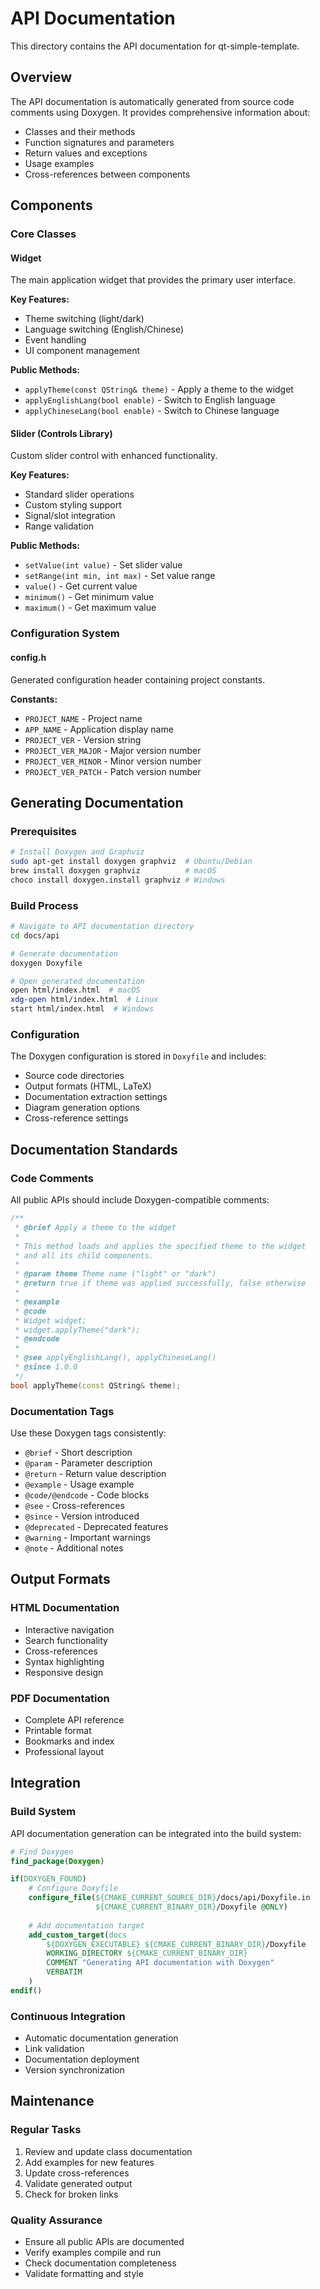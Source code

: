 # API Documentation

This directory contains the API documentation for qt-simple-template.

## Overview

The API documentation is automatically generated from source code comments using Doxygen. It provides comprehensive information about:

- Classes and their methods
- Function signatures and parameters
- Return values and exceptions
- Usage examples
- Cross-references between components

## Components

### Core Classes

#### Widget

The main application widget that provides the primary user interface.

**Key Features:**

- Theme switching (light/dark)
- Language switching (English/Chinese)
- Event handling
- UI component management

**Public Methods:**

- `applyTheme(const QString& theme)` - Apply a theme to the widget
- `applyEnglishLang(bool enable)` - Switch to English language
- `applyChineseLang(bool enable)` - Switch to Chinese language

#### Slider (Controls Library)

Custom slider control with enhanced functionality.

**Key Features:**

- Standard slider operations
- Custom styling support
- Signal/slot integration
- Range validation

**Public Methods:**

- `setValue(int value)` - Set slider value
- `setRange(int min, int max)` - Set value range
- `value()` - Get current value
- `minimum()` - Get minimum value
- `maximum()` - Get maximum value

### Configuration System

#### config.h

Generated configuration header containing project constants.

**Constants:**

- `PROJECT_NAME` - Project name
- `APP_NAME` - Application display name
- `PROJECT_VER` - Version string
- `PROJECT_VER_MAJOR` - Major version number
- `PROJECT_VER_MINOR` - Minor version number
- `PROJECT_VER_PATCH` - Patch version number

## Generating Documentation

### Prerequisites

```bash
# Install Doxygen and Graphviz
sudo apt-get install doxygen graphviz  # Ubuntu/Debian
brew install doxygen graphviz          # macOS
choco install doxygen.install graphviz # Windows
```

### Build Process

```bash
# Navigate to API documentation directory
cd docs/api

# Generate documentation
doxygen Doxyfile

# Open generated documentation
open html/index.html  # macOS
xdg-open html/index.html  # Linux
start html/index.html  # Windows
```

### Configuration

The Doxygen configuration is stored in `Doxyfile` and includes:

- Source code directories
- Output formats (HTML, LaTeX)
- Documentation extraction settings
- Diagram generation options
- Cross-reference settings

## Documentation Standards

### Code Comments

All public APIs should include Doxygen-compatible comments:

```cpp
/**
 * @brief Apply a theme to the widget
 * 
 * This method loads and applies the specified theme to the widget
 * and all its child components.
 * 
 * @param theme Theme name ("light" or "dark")
 * @return true if theme was applied successfully, false otherwise
 * 
 * @example
 * @code
 * Widget widget;
 * widget.applyTheme("dark");
 * @endcode
 * 
 * @see applyEnglishLang(), applyChineseLang()
 * @since 1.0.0
 */
bool applyTheme(const QString& theme);
```

### Documentation Tags

Use these Doxygen tags consistently:

- `@brief` - Short description
- `@param` - Parameter description
- `@return` - Return value description
- `@example` - Usage example
- `@code/@endcode` - Code blocks
- `@see` - Cross-references
- `@since` - Version introduced
- `@deprecated` - Deprecated features
- `@warning` - Important warnings
- `@note` - Additional notes

## Output Formats

### HTML Documentation

- Interactive navigation
- Search functionality
- Cross-references
- Syntax highlighting
- Responsive design

### PDF Documentation

- Complete API reference
- Printable format
- Bookmarks and index
- Professional layout

## Integration

### Build System

API documentation generation can be integrated into the build system:

```cmake
# Find Doxygen
find_package(Doxygen)

if(DOXYGEN_FOUND)
    # Configure Doxyfile
    configure_file(${CMAKE_CURRENT_SOURCE_DIR}/docs/api/Doxyfile.in
                   ${CMAKE_CURRENT_BINARY_DIR}/Doxyfile @ONLY)
    
    # Add documentation target
    add_custom_target(docs
        ${DOXYGEN_EXECUTABLE} ${CMAKE_CURRENT_BINARY_DIR}/Doxyfile
        WORKING_DIRECTORY ${CMAKE_CURRENT_BINARY_DIR}
        COMMENT "Generating API documentation with Doxygen"
        VERBATIM
    )
endif()
```

### Continuous Integration

- Automatic documentation generation
- Link validation
- Documentation deployment
- Version synchronization

## Maintenance

### Regular Tasks

1. Review and update class documentation
2. Add examples for new features
3. Update cross-references
4. Validate generated output
5. Check for broken links

### Quality Assurance

- Ensure all public APIs are documented
- Verify examples compile and run
- Check documentation completeness
- Validate formatting and style
